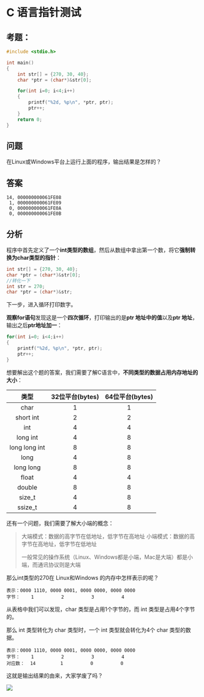 # C 语言指针测试

## 考题：

```c
#include <stdio.h>

int main()
{
    int str[] = {270, 30, 40};
    char *ptr = (char*)&str[0];

    for(int i=0; i<4;i++)
    {
        printf("%2d, %p\n", *ptr, ptr);
        ptr++;
    }
    return 0;
}
```

## 问题

在Linux或Windows平台上运行上面的程序，输出结果是怎样的？

## 答案

```
14, 000000000061FE08
 1, 000000000061FE09
 0, 000000000061FE0A
 0, 000000000061FE0B
```

## 分析

程序中首先定义了一个**int类型的数组**，然后从数组中拿出第一个数，将它**强制转换为char类型的指针**：

```c
int str[] = {270, 30, 40};
char *ptr = (char*)&str[0];
//转化一下
int str = 270;
char *ptr = (char*)&str;
```

下一步，进入循环打印数字。

**观察for语句**发现这是一个**四次循环**，打印输出的是**ptr 地址中的值**以及**ptr 地址**，输出之后**ptr地址加一**：

```c
for(int i=0; i<4;i++)
{
    printf("%2d, %p\n", *ptr, ptr);
    ptr++;
}
```

想要解出这个题的答案，我们需要了解C语言中，**不同类型的数据占用内存地址的大小**：

|     类型      | 32位平台(bytes) | 64位平台(bytes) |
| :-----------: | :-------------: | :-------------: |
|     char      |        1        |        1        |
|   short int   |        2        |        2        |
|      int      |        4        |        4        |
|   long int    |        4        |        8        |
| long long int |        8        |        8        |
|     long      |        4        |        8        |
|   long long   |        8        |        8        |
|     float     |        4        |        4        |
|    double     |        8        |        8        |
|    size_t     |        4        |        8        |
|    ssize_t    |        4        |        8        |

还有一个问题，我们需要了解大小端的概念：

> 大端模式：数据的高字节在低地址，低字节在高地址
> 小端模式：数据的高字节在高地址，低字节在低地址
>
> 一般常见的操作系统（Linux、Windows都是小端，Mac是大端）都是小端，而通讯协议则是大端

那么int类型的270在 Linux和Windows 的内存中怎样表示的呢？

```
表示：0000 1110, 0000 0001, 0000 0000, 0000 0000
字节：    1          2          3          4
```

从表格中我们可以发现，char 类型是占用1个字节的，而 int 类型是占用4个字节的。

那么 int 类型转化为 char 类型时，一个 int 类型就会转化为4个 char 类型的数据。

```
表示：0000 1110, 0000 0001, 0000 0000, 0000 0000
字节：    1          2          3          4
对应数：  14         1          0          0
```

这就是输出结果的由来，大家学废了吗？

![](https://pic.try-hard.cn/blog/aHR0cDovL2ltZy5kb3V0dWxhLmNvbS9wcm9kdWN0aW9uL3VwbG9hZHMvaW1hZ2UvMjAxNy8wNS8yNi8yMDE3MDUyNjgxMjk4NF9pTW1RZXQuanBn)